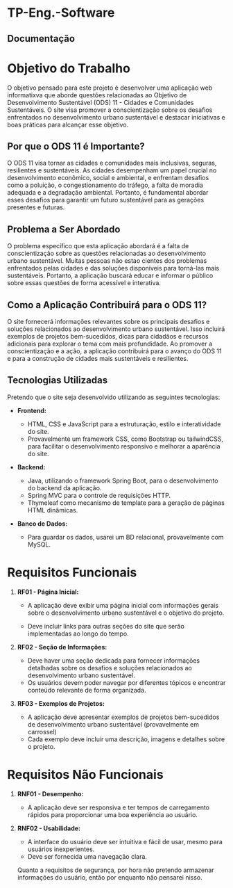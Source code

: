 # TP-Eng.-Software
## Documentação

# Objetivo do Trabalho
O objetivo pensado para este projeto é desenvolver uma aplicação web informatixva que aborde questões relacionadas ao Objetivo de Desenvolvimento Sustentável (ODS) 11 - Cidades e Comunidades Sustentáveis. O site visa promover a conscientização sobre os desafios enfrentados no desenvolvimento urbano sustentável e destacar iniciativas e boas práticas para alcançar esse objetivo.

## Por que o ODS 11 é Importante?
O ODS 11 visa tornar as cidades e comunidades mais inclusivas, seguras, resilientes e sustentáveis. As cidades desempenham um papel crucial no desenvolvimento econômico, social e ambiental, e enfrentam desafios como a poluição, o congestionamento do tráfego, a falta de moradia adequada e a degradação ambiental. Portanto, é fundamental abordar esses desafios para garantir um futuro sustentável para as gerações presentes e futuras.

## Problema a Ser Abordado
O problema específico que esta aplicação abordará é a falta de conscientização sobre as questões relacionadas ao desenvolvimento urbano sustentável. Muitas pessoas não estao cientes dos problemas enfrentados pelas cidades e das soluções disponíveis para torná-las mais sustentáveis. Portanto, a aplicação buscará educar e informar o público sobre essas questões de forma acessível e interativa.

## Como a Aplicação Contribuirá para o ODS 11?
O site fornecerá informações relevantes sobre os principais desafios e soluções relacionados ao desenvolvimento urbano sustentável. Isso incluirá exemplos de projetos bem-sucedidos, dicas para cidadãos e recursos adicionais para explorar o tema com mais profundidade. Ao promover a conscientização e a ação, a aplicação contribuirá para o avanço do ODS 11 e para a construção de cidades mais sustentáveis e resilientes.

## Tecnologias Utilizadas

Pretendo que o site seja desenvolvido utilizando as seguintes tecnologias:

- **Frontend:**
  - HTML, CSS e JavaScript para a estruturação, estilo e interatividade do site.
  - Provavelmente um framework CSS, como Bootstrap ou tailwindCSS, para facilitar o desenvolvimento responsivo e melhorar a aparência do site.

- **Backend:**
  - Java, utilizando o framework Spring Boot, para o desenvolvimento do backend da aplicação.
  - Spring MVC para o controle de requisições HTTP.
  - Thymeleaf como mecanismo de template para a geração de páginas HTML dinâmicas.

- **Banco de Dados:**
  - Para guardar os dados, usarei um BD relacional, provavelmente com MySQL.
 
# Requisitos Funcionais

1. **RF01 - Página Inicial:**
   - A aplicação deve exibir uma página inicial com informações gerais sobre o desenvolvimento urbano sustentável e o objetivo do projeto.
     
   - Deve incluir links para outras seções do site que serão implementadas ao longo do tempo.

2. **RF02 - Seção de Informações:**
   - Deve haver uma seção dedicada para fornecer informações detalhadas sobre os desafios e soluções relacionados ao desenvolvimento urbano sustentável.
   - Os usuários devem poder navegar por diferentes tópicos e encontrar conteúdo relevante de forma organizada.

3. **RF03 - Exemplos de Projetos:**
   - A aplicação deve apresentar exemplos de projetos bem-sucedidos de desenvolvimento urbano sustentável (provavelmente em carrossel)
   - Cada exemplo deve incluir uma descrição, imagens e detalhes sobre o projeto.

# Requisitos Não Funcionais

1. **RNF01 - Desempenho:**
   - A aplicação deve ser responsiva e ter tempos de carregamento rápidos para proporcionar uma boa experiência ao usuário.

2. **RNF02 - Usabilidade:**
   - A interface do usuário deve ser intuitiva e fácil de usar, mesmo para usuários inexperientes.
   - Deve ser fornecida uma navegação clara.
  
   Quanto a requisitos de segurança, por hora não pretendo armazenar informações do usuário, então por enquanto não pensarei nisso.

